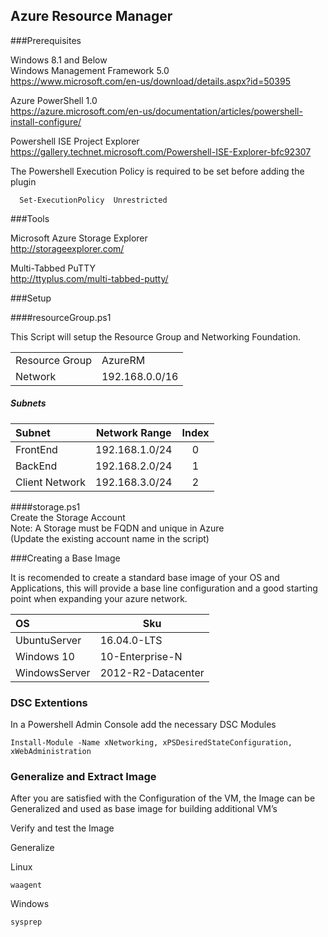 ## Azure Resource Manager 

###Prerequisites

Windows 8.1 and Below    
Windows Management Framework 5.0   
https://www.microsoft.com/en-us/download/details.aspx?id=50395


Azure PowerShell 1.0   
https://azure.microsoft.com/en-us/documentation/articles/powershell-install-configure/

Powershell ISE Project Explorer    
https://gallery.technet.microsoft.com/Powershell-ISE-Explorer-bfc92307

The Powershell Execution Policy is required to be set before adding the plugin

````
  Set-ExecutionPolicy  Unrestricted
````
###Tools

Microsoft Azure Storage Explorer   
http://storageexplorer.com/    

Multi-Tabbed PuTTY   
http://ttyplus.com/multi-tabbed-putty/

###Setup 

####resourceGroup.ps1

This Script will setup the Resource Group and Networking Foundation.   

|   			      |   			        |
|---------------|-----------------|
|Resource Group |AzureRM          |
|Network        |192.168.0.0/16   |


##### Subnets
|Subnet 		       | Network Range   | Index |
|:-----------------|-----------------|:-----:|
|FrontEnd          |192.168.1.0/24   |0      |
|BackEnd           |192.168.2.0/24   |1      |
|Client Network    |192.168.3.0/24   |2      |

####storage.ps1   
Create the Storage Account   
Note: A Storage must be FQDN and unique in Azure   
(Update the existing account name in the script)        

###Creating a Base Image

It is recomended to create a standard base image of your OS and Applications, this will provide a base line configuration and a good starting point when expanding your azure network. 


|OS	               | Sku                |
|:-----------------|--------------------|
|UbuntuServer      |16.04.0-LTS         |
|Windows 10        |10-Enterprise-N     |
|WindowsServer     |2012-R2-Datacenter  |


### DSC Extentions 

In a Powershell Admin Console add the necessary DSC Modules

````
Install-Module -Name xNetworking, xPSDesiredStateConfiguration, xWebAdministration
````

### Generalize and Extract Image

After you are satisfied with the Configuration of the VM, the Image can be Generalized and used as base image for building additional VM’s     

Verify and test the Image 

Generalize 

Linux    
````
waagent
````

Windows     
````
sysprep
````





